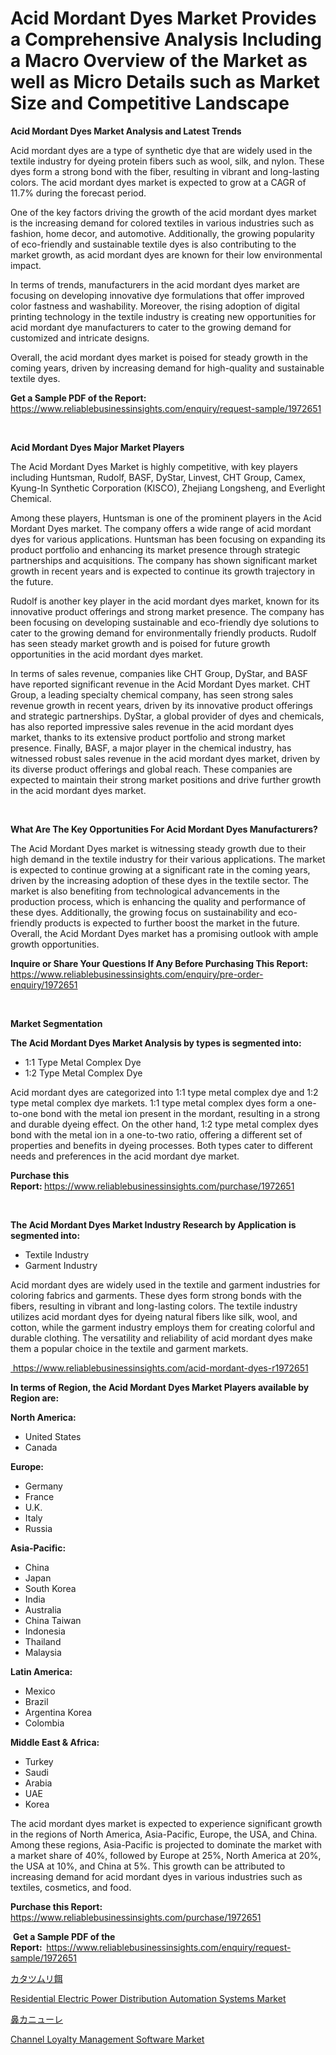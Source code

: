 <p><h1>Acid Mordant Dyes Market Provides a Comprehensive Analysis Including a Macro Overview of the Market as well as Micro Details such as Market Size and Competitive Landscape</h1></p><p><strong>Acid Mordant Dyes Market Analysis and Latest Trends</strong></p>
<p><p>Acid mordant dyes are a type of synthetic dye that are widely used in the textile industry for dyeing protein fibers such as wool, silk, and nylon. These dyes form a strong bond with the fiber, resulting in vibrant and long-lasting colors. The acid mordant dyes market is expected to grow at a CAGR of 11.7% during the forecast period.</p><p>One of the key factors driving the growth of the acid mordant dyes market is the increasing demand for colored textiles in various industries such as fashion, home decor, and automotive. Additionally, the growing popularity of eco-friendly and sustainable textile dyes is also contributing to the market growth, as acid mordant dyes are known for their low environmental impact.</p><p>In terms of trends, manufacturers in the acid mordant dyes market are focusing on developing innovative dye formulations that offer improved color fastness and washability. Moreover, the rising adoption of digital printing technology in the textile industry is creating new opportunities for acid mordant dye manufacturers to cater to the growing demand for customized and intricate designs.</p><p>Overall, the acid mordant dyes market is poised for steady growth in the coming years, driven by increasing demand for high-quality and sustainable textile dyes.</p></p>
<p><strong>Get a Sample PDF of the Report:&nbsp;</strong> <a href="https://www.reliablebusinessinsights.com/enquiry/request-sample/1972651">https://www.reliablebusinessinsights.com/enquiry/request-sample/1972651</a></p>
<p>&nbsp;</p>
<p><strong>Acid Mordant Dyes Major Market Players</strong></p>
<p><p>The Acid Mordant Dyes Market is highly competitive, with key players including Huntsman, Rudolf, BASF, DyStar, Linvest, CHT Group, Camex, Kyung-In Synthetic Corporation (KISCO), Zhejiang Longsheng, and Everlight Chemical.</p><p>Among these players, Huntsman is one of the prominent players in the Acid Mordant Dyes market. The company offers a wide range of acid mordant dyes for various applications. Huntsman has been focusing on expanding its product portfolio and enhancing its market presence through strategic partnerships and acquisitions. The company has shown significant market growth in recent years and is expected to continue its growth trajectory in the future.</p><p>Rudolf is another key player in the acid mordant dyes market, known for its innovative product offerings and strong market presence. The company has been focusing on developing sustainable and eco-friendly dye solutions to cater to the growing demand for environmentally friendly products. Rudolf has seen steady market growth and is poised for future growth opportunities in the acid mordant dyes market.</p><p>In terms of sales revenue, companies like CHT Group, DyStar, and BASF have reported significant revenue in the Acid Mordant Dyes market. CHT Group, a leading specialty chemical company, has seen strong sales revenue growth in recent years, driven by its innovative product offerings and strategic partnerships. DyStar, a global provider of dyes and chemicals, has also reported impressive sales revenue in the acid mordant dyes market, thanks to its extensive product portfolio and strong market presence. Finally, BASF, a major player in the chemical industry, has witnessed robust sales revenue in the acid mordant dyes market, driven by its diverse product offerings and global reach. These companies are expected to maintain their strong market positions and drive further growth in the acid mordant dyes market.</p></p>
<p>&nbsp;</p>
<p><strong>What Are The Key Opportunities For Acid Mordant Dyes Manufacturers?</strong></p>
<p><p>The Acid Mordant Dyes market is witnessing steady growth due to their high demand in the textile industry for their various applications. The market is expected to continue growing at a significant rate in the coming years, driven by the increasing adoption of these dyes in the textile sector. The market is also benefiting from technological advancements in the production process, which is enhancing the quality and performance of these dyes. Additionally, the growing focus on sustainability and eco-friendly products is expected to further boost the market in the future. Overall, the Acid Mordant Dyes market has a promising outlook with ample growth opportunities.</p></p>
<p><strong>Inquire or Share Your Questions If Any Before Purchasing This Report:</strong> <a href="https://www.reliablebusinessinsights.com/enquiry/pre-order-enquiry/1972651">https://www.reliablebusinessinsights.com/enquiry/pre-order-enquiry/1972651</a></p>
<p>&nbsp;</p>
<p><strong>Market Segmentation</strong></p>
<p><strong>The Acid Mordant Dyes Market Analysis by types is segmented into:</strong></p>
<p><ul><li>1:1 Type Metal Complex Dye</li><li>1:2 Type Metal Complex Dye</li></ul></p>
<p><p>Acid mordant dyes are categorized into 1:1 type metal complex dye and 1:2 type metal complex dye markets. 1:1 type metal complex dyes form a one-to-one bond with the metal ion present in the mordant, resulting in a strong and durable dyeing effect. On the other hand, 1:2 type metal complex dyes bond with the metal ion in a one-to-two ratio, offering a different set of properties and benefits in dyeing processes. Both types cater to different needs and preferences in the acid mordant dye market.</p></p>
<p><strong>Purchase this Report:&nbsp;</strong><a href="https://www.reliablebusinessinsights.com/purchase/1972651">https://www.reliablebusinessinsights.com/purchase/1972651</a></p>
<p>&nbsp;</p>
<p><strong>The Acid Mordant Dyes Market Industry Research by Application is segmented into:</strong></p>
<p><ul><li>Textile Industry</li><li>Garment Industry</li></ul></p>
<p><p>Acid mordant dyes are widely used in the textile and garment industries for coloring fabrics and garments. These dyes form strong bonds with the fibers, resulting in vibrant and long-lasting colors. The textile industry utilizes acid mordant dyes for dyeing natural fibers like silk, wool, and cotton, while the garment industry employs them for creating colorful and durable clothing. The versatility and reliability of acid mordant dyes make them a popular choice in the textile and garment markets.</p></p>
<p><a href="https://www.reliablebusinessinsights.com/acid-mordant-dyes-r1972651">&nbsp;https://www.reliablebusinessinsights.com/acid-mordant-dyes-r1972651</a></p>
<p><strong>In terms of Region, the Acid Mordant Dyes Market Players available by Region are:</strong></p>
<p>
    <p> <strong> North America: </strong>
        <ul>
            <li>United States</li>
            <li>Canada</li>
        </ul>
        </p> 
    <p> <strong> Europe: </strong>
        <ul>
            <li>Germany</li>
            <li>France</li>
            <li>U.K.</li>
            <li>Italy</li>
            <li>Russia</li>
        </ul>
        </p> 
    <p> <strong> Asia-Pacific: </strong>
        <ul>
            <li>China</li>
            <li>Japan</li>
            <li>South Korea</li>
            <li>India</li>
            <li>Australia</li>
            <li>China Taiwan</li>
            <li>Indonesia</li>
            <li>Thailand</li>
            <li>Malaysia</li>
        </ul>
        </p> 
    <p> <strong> Latin America: </strong>
        <ul>
            <li>Mexico</li>
            <li>Brazil</li>
            <li>Argentina Korea</li>
            <li>Colombia</li>
        </ul>
        </p> 
    <p> <strong> Middle East & Africa: </strong>
        <ul>
            <li>Turkey</li>
            <li>Saudi</li>
            <li>Arabia</li>
            <li>UAE</li>
            <li>Korea</li>
        </ul>
    </p>
    </p>
<p><p>The acid mordant dyes market is expected to experience significant growth in the regions of North America, Asia-Pacific, Europe, the USA, and China. Among these regions, Asia-Pacific is projected to dominate the market with a market share of 40%, followed by Europe at 25%, North America at 20%, the USA at 10%, and China at 5%. This growth can be attributed to increasing demand for acid mordant dyes in various industries such as textiles, cosmetics, and food.</p></p>
<p><strong>Purchase this Report: </strong><a href="https://www.reliablebusinessinsights.com/purchase/1972651">https://www.reliablebusinessinsights.com/purchase/1972651</a></p>
<p>&nbsp;<strong>Get a Sample PDF of the Report:&nbsp;&nbsp;</strong><a href="https://www.reliablebusinessinsights.com/enquiry/request-sample/1972651">https://www.reliablebusinessinsights.com/enquiry/request-sample/1972651</a></p>
<p><strong></strong></p>
<p><p><a href="https://medium.com/@orlohagenes_12279/%E8%B2%9D%E6%AE%BB%E9%A4%8C%E5%B8%82%E5%A0%B4-%E7%A8%AE%E9%A1%9E-%E7%94%A8%E9%80%94-%E3%81%8A%E3%82%88%E3%81%B3%E5%9C%B0%E7%90%86%E3%81%AB%E3%82%88%E3%82%8B%E5%8C%85%E6%8B%AC%E7%9A%84%E8%A9%95%E4%BE%A1-f449fa540333">カタツムリ餌</a></p><p><a href="https://github.com/SheilaBruen2023/Market-Research-Report-List-2/blob/main/residential-electric-power-distribution-automation-systems-market.md">Residential Electric Power Distribution Automation Systems Market</a></p><p><a href="https://medium.com/@thomassandoval55/%E9%BC%BB%E3%82%AB%E3%83%8B%E3%83%A5%E3%83%BC%E3%83%AC%E5%B8%82%E5%A0%B4%E3%81%AE%E5%88%86%E6%9E%90-%E3%82%B0%E3%83%AD%E3%83%BC%E3%83%90%E3%83%AB%E7%94%A3%E6%A5%AD%E3%81%AE%E5%B1%95%E6%9C%9B%E3%81%A8%E4%BA%88%E6%B8%AC-2024%E5%B9%B4%E3%81%8B%E3%82%892031%E5%B9%B4-f965b0b94d0f">鼻カニューレ</a></p><p><a href="https://github.com/arionmp/Market-Research-Report-List-4/blob/main/channel-loyalty-management-software-market.md">Channel Loyalty Management Software Market</a></p></p>